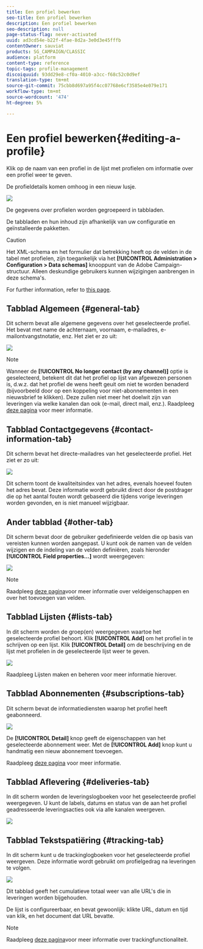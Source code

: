 ```yaml
---
title: Een profiel bewerken
seo-title: Een profiel bewerken
description: Een profiel bewerken
seo-description: null
page-status-flag: never-activated
uuid: ad3cd54e-b22f-4fae-8d2a-3e0d3e45fffb
contentOwner: sauviat
products: SG_CAMPAIGN/CLASSIC
audience: platform
content-type: reference
topic-tags: profile-management
discoiquuid: 93dd29e8-cf0a-4010-a3cc-f68c52c0d9ef
translation-type: tm+mt
source-git-commit: 75cbb8d697a95f4cc07768e6cf3585e4e079e171
workflow-type: tm+mt
source-wordcount: '474'
ht-degree: 5%

---
```



# Een profiel bewerken{#editing-a-profile}

Klik op de naam van een profiel in de lijst met profielen om informatie over een profiel weer te geven.

De profieldetails komen omhoog in een nieuw lusje.

![](assets/s_user_recipient_edit.png)

De gegevens over profielen worden gegroepeerd in tabbladen.

De tabbladen en hun inhoud zijn afhankelijk van uw configuratie en geïnstalleerde pakketten.

>[!CAUTION]
>
>Het XML-schema en het formulier dat betrekking heeft op de velden in de tabel met profielen, zijn toegankelijk via het **[!UICONTROL Administration > Configuration > Data schemas]** knooppunt van de Adobe Campaign-structuur. Alleen deskundige gebruikers kunnen wijzigingen aanbrengen in deze schema&#39;s.
>
>For further information, refer to [this page](../../configuration/using/about-schema-edition.md).

## Tabblad Algemeen {#general-tab}

Dit scherm bevat alle algemene gegevens over het geselecteerde profiel. Het bevat met name de achternaam, voornaam, e-mailadres, e-mailontvangstnotatie, enz. Het ziet er zo uit:

![](assets/s_ncs_user_profile_general_tab.png)

>[!NOTE]
>
>Wanneer de **[!UICONTROL No longer contact (by any channel)]** optie is geselecteerd, betekent dit dat het profiel op lijst van afgewezen personen is, d.w.z. dat het profiel de wens heeft geuit om niet te worden benaderd (bijvoorbeeld door op een koppeling voor niet-abonnementen in een nieuwsbrief te klikken). Deze zullen niet meer het doelwit zijn van leveringen via welke kanalen dan ook (e-mail, direct mail, enz.). Raadpleeg [deze pagina](../../delivery/using/understanding-quarantine-management.md) voor meer informatie.

## Tabblad Contactgegevens {#contact-information-tab}

Dit scherm bevat het directe-mailadres van het geselecteerde profiel. Het ziet er zo uit:

![](assets/s_ncs_user_profile_details_tab.png)

Dit scherm toont de kwaliteitsindex van het adres, evenals hoeveel fouten het adres bevat. Deze informatie wordt gebruikt direct door de postdrager die op het aantal fouten wordt gebaseerd die tijdens vorige leveringen worden gevonden, en is niet manueel wijzigbaar.

## Ander tabblad {#other-tab}

Dit scherm bevat door de gebruiker gedefinieerde velden die op basis van vereisten kunnen worden aangepast. U kunt ook de namen van de velden wijzigen en de indeling van de velden definiëren, zoals hieronder **[!UICONTROL Field properties...]** wordt weergegeven:

![](assets/s_ncs_user_profile_others_tab.png)

>[!NOTE]
>
>Raadpleeg [deze pagina](../../configuration/using/new-field-wizard.md)voor meer informatie over veldeigenschappen en over het toevoegen van velden.

## Tabblad Lijsten {#lists-tab}

In dit scherm worden de groep(en) weergegeven waartoe het geselecteerde profiel behoort. Klik **[!UICONTROL Add]** om het profiel in te schrijven op een lijst. Klik **[!UICONTROL Detail]** om de beschrijving en de lijst met profielen in de geselecteerde lijst weer te geven.

![](assets/s_ncs_user_profile_groups_tab_details.png)

Raadpleeg Lijsten [](../../platform/using/creating-and-managing-lists.md)maken en beheren voor meer informatie hierover.

## Tabblad Abonnementen {#subscriptions-tab}

Dit scherm bevat de informatiediensten waarop het profiel heeft geabonneerd.

![](assets/s_ncs_user_profile_subscript_tab_details.png)

De **[!UICONTROL Detail]** knop geeft de eigenschappen van het geselecteerde abonnement weer. Met de **[!UICONTROL Add]** knop kunt u handmatig een nieuw abonnement toevoegen.

Raadpleeg [deze pagina](../../delivery/using/managing-subscriptions.md) voor meer informatie.

## Tabblad Aflevering {#deliveries-tab}

In dit scherm worden de leveringslogboeken voor het geselecteerde profiel weergegeven. U kunt de labels, datums en status van de aan het profiel geadresseerde leveringsacties ook via alle kanalen weergeven.

![](assets/s_ncs_user_profile_delivery_tab.png)

## Tabblad Tekstspatiëring {#tracking-tab}

In dit scherm kunt u de trackinglogboeken voor het geselecteerde profiel weergeven. Deze informatie wordt gebruikt om profielgedrag na leveringen te volgen.

![](assets/s_ncs_user_profile_tracking_tab.png)

Dit tabblad geeft het cumulatieve totaal weer van alle URL&#39;s die in leveringen worden bijgehouden.

De lijst is configureerbaar, en bevat gewoonlijk: klikte URL, datum en tijd van klik, en het document dat URL bevatte.

>[!NOTE]
>
>Raadpleeg [deze pagina](../../delivery/using/monitoring-a-delivery.md)voor meer informatie over trackingfunctionaliteit.

